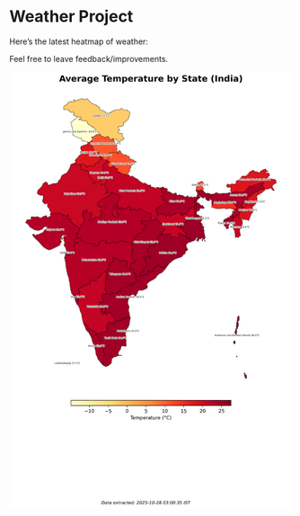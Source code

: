 # Weather Project

Here’s the latest heatmap of weather:

Feel free to leave feedback/improvements.

![India Heatmap](docs/assets/india_heatmap.png?v=FFE47D)
